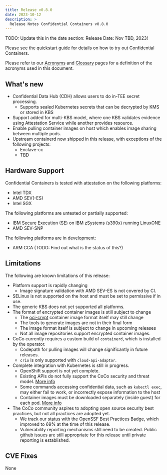 ```yaml
---
title: Release v0.8.0
date: 2023-10-12
description: >
  Release Notes Confidential Containers v0.8.0
---
```


TODO: Update this in the date section: Release Date: Nov TBD, 2023!

Please see the [quickstart guide](../quickstart.md) for details on how to try out Confidential
Containers.

Please refer to our [Acronyms](https://github.com/confidential-containers/documentation/wiki/Acronyms)
and [Glossary](https://github.com/confidential-containers/documentation/wiki/Glossary) pages for a
definition of the acronyms used in this document.

## What's new

* Confidential Data Hub (CDH) allows users to do in-TEE secret processing.
  * Supports sealed Kubernetes secrets that can be decrypted by KMS or stored in KBS
* Support added for multi-KBS model, where one KBS validates evidence using Attestation Service while another provides resource.
* Enable pulling container images on host which enables image sharing between multiple pods.
* Upstream containerd now shipped in this release, with exceptions of the following projects:
  * Enclave-cc
  * TBD

## Hardware Support

Confidential Containers is tested with attestation on the following platforms:

* Intel TDX
* AMD SEV(-ES)
* Intel SGX

The following platforms are untested or partially supported:

* IBM Secure Execution (SE) on IBM zSystems (s390x) running LinuxONE
* AMD SEV-SNP

The following platforms are in development:

* ARM CCA (TODO: Find out what is the status of this?)

## Limitations

The following are known limitations of this release:

* Platform support is rapidly changing
  * Image signature validation with AMD SEV-ES is not covered by CI.
* SELinux is not supported on the host and must be set to permissive if in use.
* The generic KBS does not yet supported all platforms.
* The format of encrypted container images is still subject to change
  * The [oci-crypt](https://github.com/containers/ocicrypt) container image format itself may still change
  * The tools to generate images are not in their final form
  * The image format itself is subject to change in upcoming releases
  * Not all image repositories support encrypted container images.
* CoCo currently requires a custom build of `containerd`, which is installed by the operator.
  * Codepath for pulling images will change significantly in future releases.
  * `crio` is only supported with `cloud-api-adaptor`.
* Complete integration with Kubernetes is still in progress.
  * OpenShift support is not yet complete.
  * Existing APIs do not fully support the CoCo security and threat model. [More info](https://github.com/confidential-containers/community/issues/53)
  * Some commands accessing confidential data, such as `kubectl exec`, may either fail to work, or incorrectly expose information to the host
  * Container images must be downloaded separately (inside guest) for each pod. [More info](https://github.com/confidential-containers/community/issues/66)
* The CoCo community aspires to adopting open source security best practices, but not all practices are adopted yet.
  * We track our status with the OpenSSF Best Practices Badge, which improved to 69% at the time of this release.
  * Vulnerability reporting mechanisms still need to be created. Public github issues are still appropriate for this release until private reporting is established.

## CVE Fixes

None
